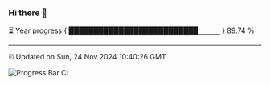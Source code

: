 ### Hi there 👋

⏳ Year progress { ██████████████████████████▁▁▁▁ } 89.74 %

---

⏰ Updated on Sun, 24 Nov 2024 10:40:26 GMT

![Progress Bar CI](https://github.com/IshwaranRudhara/GIT-ACTION/workflows/Progress%20Bar%20CI/badge.svg)
